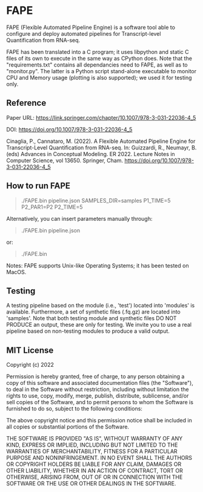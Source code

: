 # FAPE

FAPE (Flexible Automated Pipeline Engine) is a software tool able to configure and deploy automated pipelines for Transcript-level Quantification from RNA-seq.


FAPE has been translated into a C program; it uses libpython and static C files of its own to execute in the same way as CPython does.
Note that the "requirements.txt" contains all dependancies need to FAPE, as well as to "monitor.py". The latter is a Python script stand-alone executable to monitor CPU and Memory usage (plotting is also supported); we used it for testing only.


## Reference
Paper URL: https://link.springer.com/chapter/10.1007/978-3-031-22036-4_5

DOI: https://doi.org/10.1007/978-3-031-22036-4_5

Cinaglia, P., Cannataro, M. (2022). A Flexible Automated Pipeline Engine for Transcript-Level Quantification from RNA-seq. In: Guizzardi, R., Neumayr, B. (eds) Advances in Conceptual Modeling. ER 2022. Lecture Notes in Computer Science, vol 13650. Springer, Cham. https://doi.org/10.1007/978-3-031-22036-4_5


## How to run FAPE

> ./FAPE.bin pipeline.json SAMPLES_DIR=samples P1_TIME=5 P2_PAR1=P2 P2_TIME=5

Alternatively, you can insert parameters manually through:

> ./FAPE.bin pipeline.json

or:

> ./FAPE.bin


Notes: FAPE supports Unix-like Operating Systems; it has been tested on MacOS.


## Testing
A testing pipeline based on the module (i.e., 'test') located into 'modules' is available. Furthermore, a set of synthetic files (.fq.gz) are located into 'samples'.
Note that both testing module and synthetic files DO NOT PRODUCE an output, these are only for testing.
We invite you to use a real pipeline based on non-testing modules to produce a valid output.


## MIT License

Copyright (c) 2022

Permission is hereby granted, free of charge, to any person obtaining a copy
of this software and associated documentation files (the "Software"), to deal
in the Software without restriction, including without limitation the rights
to use, copy, modify, merge, publish, distribute, sublicense, and/or sell
copies of the Software, and to permit persons to whom the Software is
furnished to do so, subject to the following conditions:

The above copyright notice and this permission notice shall be included in all
copies or substantial portions of the Software.

THE SOFTWARE IS PROVIDED "AS IS", WITHOUT WARRANTY OF ANY KIND, EXPRESS OR
IMPLIED, INCLUDING BUT NOT LIMITED TO THE WARRANTIES OF MERCHANTABILITY,
FITNESS FOR A PARTICULAR PURPOSE AND NONINFRINGEMENT. IN NO EVENT SHALL THE
AUTHORS OR COPYRIGHT HOLDERS BE LIABLE FOR ANY CLAIM, DAMAGES OR OTHER
LIABILITY, WHETHER IN AN ACTION OF CONTRACT, TORT OR OTHERWISE, ARISING FROM,
OUT OF OR IN CONNECTION WITH THE SOFTWARE OR THE USE OR OTHER DEALINGS IN THE
SOFTWARE.